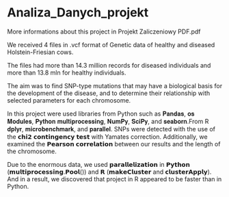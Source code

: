 # Analiza_Danych_projekt

More informations about this project in Projekt Zaliczeniowy PDF.pdf

We received 4 files in .vcf format of Genetic data of healthy and diseased Holstein-Friesian cows.

The files had more than 14.3 million records for diseased individuals and more than 13.8 mln for healthy individuals.

The aim was to find SNP-type mutations that may have a biological basis for the development of the disease, and to determine their relationship with selected parameters for each chromosome.

In this project were used libraries from Python such as 𝐏𝐚𝐧𝐝𝐚𝐬, 𝐨𝐬 𝐌𝐨𝐝𝐮𝐥𝐞𝐬, 𝐏𝐲𝐭𝐡𝐨𝐧 𝐦𝐮𝐥𝐭𝐢𝐩𝐫𝐨𝐜𝐞𝐬𝐬𝐢𝐧𝐠, 𝐍𝐮𝐦𝐏𝐲, 𝐒𝐜𝐢𝐏𝐲, and 𝐬𝐞𝐚𝐛𝐨𝐫𝐧.From R 𝐝𝐩𝐥𝐲𝐫, 𝐦𝐢𝐜𝐫𝐨𝐛𝐞𝐧𝐜𝐡𝐦𝐚𝐫𝐤, and 𝐩𝐚𝐫𝐚𝐥𝐥𝐞𝐥. SNPs were detected with the use of the 𝗰𝗵𝗶𝟮 𝗰𝗼𝗻𝘁𝗶𝗻𝗴𝗲𝗻𝗰𝘆 𝘁𝗲𝘀𝘁 with Yamates correction. Additionally, we examined the 𝗣𝗲𝗮𝗿𝘀𝗼𝗻 𝗰𝗼𝗿𝗿𝗲𝗹𝗮𝘁𝗶𝗼𝗻 between our results and the length of the chromosome.

Due to the enormous data, we used 𝗽𝗮𝗿𝗮𝗹𝗹𝗲𝗹𝗶𝘇𝗮𝘁𝗶𝗼𝗻 in 𝗣𝘆𝘁𝗵𝗼𝗻 (𝗺𝘂𝗹𝘁𝗶𝗽𝗿𝗼𝗰𝗲𝘀𝘀𝗶𝗻𝗴.𝗣𝗼𝗼𝗹()) and 𝗥 (𝗺𝗮𝗸𝗲𝗖𝗹𝘂𝘀𝘁𝗲𝗿 and 𝗰𝗹𝘂𝘀𝘁𝗲𝗿𝗔𝗽𝗽𝗹𝘆). And in a result, we discovered that project in R appeared to be faster than in Python.
